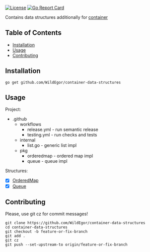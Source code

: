 [![License](https://img.shields.io/badge/License-MIT-blue.svg)](https://opensource.org/licenses/MIT)
[![Go Report Card](https://goreportcard.com/badge/github.com/WildEgor/container-data-structures)](https://goreportcard.com/report/github.com/WildEgor/container-data-structures)

Contains data structures additionally for [container](https://pkg.go.dev/container)

## Table of Contents
- [Installation](#installation)
- [Usage](#usage)
- [Contributing](#contributing)

## Installation
```shell
go get github.com/WildEgor/container-data-structures
```

## Usage

Project:
- .github
    - workflows
        - release.yml - run semantic release
        - testing.yml - run checks and tests
    - internal
      - list.go - generic list impl
    - pkg
        - orderedmap - ordered map impl
        - queue - queue impl

Structures:
- [x] [OrderedMap](./examples/orderedmap/main.go)
- [x] [Queue](./examples/queue/main.go)

## Contributing

Please, use git cz for commit messages!

```shell
git clone https://github.com/WildEgor/container-data-structures
cd container-data-structures
git checkout -b feature-or-fix-branch
git add .
git cz
git push --set-upstream-to origin/feature-or-fix-branch
```